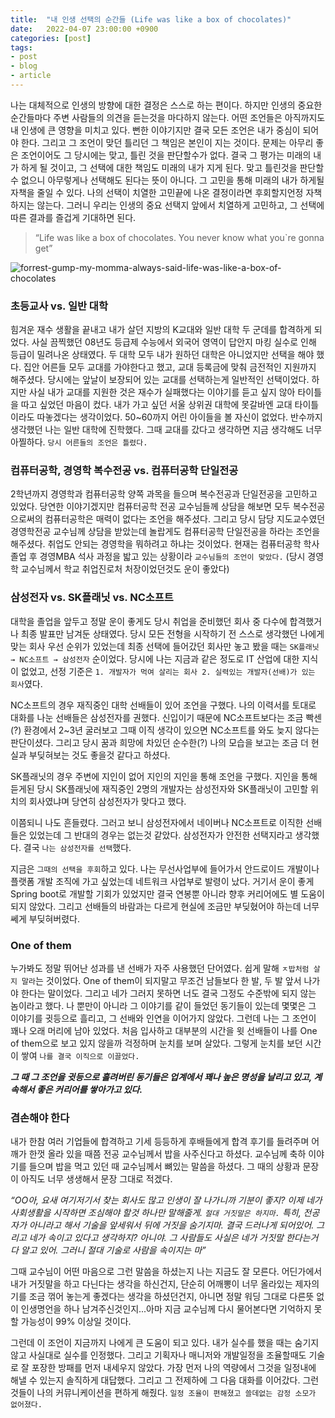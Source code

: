 ```yaml
---
title:  "내 인생 선택의 순간들 (Life was like a box of chocolates)"
date:   2022-04-07 23:00:00 +0900
categories: [post]
tags:
- post
- blog
- article
---
```


나는 대체적으로 인생의 방향에 대한 결정은 스스로 하는 편이다. 하지만 인생의 중요한 순간들마다 주변 사람들의 의견을 듣는것을 마다하지 않는다. 어떤 조언들은 아직까지도 내 인생에 큰 영향을 미치고 있다. 뻔한 이야기지만 결국 모든 조언은 내가 중심이 되어야 한다. 그리고 그 조언이 맞던 틀리던 그 책임은 본인이 지는 것이다. 문제는 아무리 좋은 조언이어도 그 당시에는 맞고, 틀린 것을 판단할수가 없다. 결국 그 평가는 미래의 내가 하게 될 것이고, 그 선택에 대한 책임도 미래의 내가 지게 된다. 맞고 틀린것을 판단할 수 없으니 아무렇게나 선택해도 된다는 뜻이 아니다. 그 고민을 통해 미래의 내가 하게될 자책을 줄일 수 있다. 나의 선택이 치열한 고민끝에 나온 결정이라면 후회할지언정 자책하지는 않는다. 그러니 우리는 인생의 중요 선택지 앞에서 치열하게 고민하고, 그 선택에 따른 결과를 즐겁게 기대하면 된다.

> “Life was like a box of chocolates. You never know what you`re gonna get”

![forrest-gump-my-momma-always-said-life-was-like-a-box-of-chocolates](https://user-images.githubusercontent.com/6336815/162216449-e4e14bb2-8688-46ad-ba96-fac7b85a78de.gif)


### 초등교사 vs. 일반 대학

힘겨운 재수 생활을 끝내고 내가 살던 지방의 K교대와 일반 대학 두 군데를 합격하게 되었다. 사실 끔찍했던 08년도 등급제 수능에서 외국어 영역이 답안지 마킹 실수로 인해 등급이 밀려나온 상태였다. 두 대학 모두 내가 원하던 대학은 아니었지만 선택을 해야 했다. 집안 어른들 모두 교대를 가야한다고 했고, 교대 등록금에 맞춰 금전적인 지원까지 해주셨다. 당시에는 앞날이 보장되어 있는 교대를 선택하는게 일반적인 선택이었다. 하지만 사실 내가 교대를 지원한 것은 재수가 실패했다는 이야기를 듣고 싶지 않아 타이틀을 따고 싶었던 마음이 컸다. 내가 가고 싶던 서울 상위권 대학에 못갈바엔 교대 타이틀이라도 따놓겠다는 생각이었다. 50~60까지 어린 아이들을 볼 자신이 없었다. 반수까지 생각했던 나는 일반 대학에 진학했다. 그때 교대를 갔다고 생각하면 지금 생각해도 너무 아찔하다. `당시 어른들의 조언은 틀렸다.`

### 컴퓨터공학, 경영학 복수전공 vs. 컴퓨터공학 단일전공

2학년까지 경영학과 컴퓨터공학 양쪽 과목을 들으며 복수전공과 단일전공을 고민하고 있었다. 당연한 이야기겠지만 컴퓨터공학 전공 교수님들께 상담을 해보면 모두 복수전공으로써의 컴퓨터공학은 매력이 없다는 조언을 해주셨다. 그리고 당시 담당 지도교수였던 경영학전공 교수님께 상담을 받았는데 놀랍게도 컴퓨터공학 단일전공을 하라는 조언을 해주셨다. 취업도 안되는 경영학을 뭐하려고 하냐는 것이었다. 현재는 컴퓨터공학 학사 졸업 후 경영MBA 석사 과정을 밟고 있는 상황이라 `교수님들의 조언이 맞았다.` (당시 경영학 교수님께서 학교 취업진로처 처장이었던것도 운이 좋았다)

 

### 삼성전자 vs. SK플래닛 vs. NC소프트

대학을 졸업을 앞두고 정말 운이 좋게도 당시 취업을 준비했던 회사 중 다수에 합격했거나 최종 발표만 남겨둔 상태였다. 당시 모든 전형을 시작하기 전 스스로 생각했던 나에게 맞는 회사 우선 순위가 있었는데 최종 선택에 들어갔던 회사만 놓고 봤을 때는 `SK플래닛 → NC소프트 → 삼성전자` 순이었다. 당시에 나는 지금과 같은 정도로 IT 산업에 대한 지식이 없었고, 선정 기준은 `1. 개발자가 먹여 살리는 회사 2. 실력있는 개발자(선배)가 있는 회사`였다.

NC소프트의 경우 재직중인 대학 선배들이 있어 조언을 구했다. 나의 이력서를 토대로 대화를 나눈 선배들은 삼성전자를 권했다. 신입이기 때문에 NC소프트보다는 조금 빡센(?) 환경에서 2~3년 굴러보고 그때 이직 생각이 있으면 NC소프트를 와도 늦지 않다는 판단이셨다. 그리고 당시 꿈과 희망에 차있던 순수한(?) 나의 모습을 보고는 조금 더 현실과 부딪혀보는 것도 좋을것 같다고 하셨다.

SK플래닛의 경우 주변에 지인이 없어 지인의 지인을 통해 조언을 구했다. 지인을 통해 듣게된 당시 SK플래닛에 재직중인 2명의 개발자는 삼성전자와 SK플래닛이 고민할 위치의 회사였냐며 당연히 삼성전자가 맞다고 했다.

이쯤되니 나도 흔들렸다. 그러고 보니 삼성전자에서 네이버나 NC소프트로 이직한 선배들은 있었는데 그 반대의 경우는 없는것 같았다. 삼성전자가 안전한 선택지라고 생각했다. 결국 `나는 삼성전자를 선택`했다.

지금은 `그때의 선택을 후회`하고 있다. 나는 무선사업부에 들어가서 안드로이드 개발이나 플랫폼 개발 조직에 가고 싶었는데 네트워크 사업부로 발령이 났다. 거기서 운이 좋게 Spring boot로 개발할 기회가 있었지만 결국 연봉뿐 아니라 향후 커리어에도 별 도움이 되지 않았다. 그리고 선배들의 바람과는 다르게 현실에 조금만 부딪혔어야 하는데 너무 쎄게 부딪혀버렸다.

### One of them

누가봐도 정말 뛰어난 성과를 낸 선배가 자주 사용했던 단어였다. 쉽게 말해 `ㅈ밥처럼 살지 말라`는 것이었다. One of them이 되지말고 무조건 남들보다 한 발, 두 발 앞서 나가야 한다는 말이었다. 그리고 네가 그러지 못하면 너도 결국 그정도 수준밖에 되지 않는 놈이라고 했다. 나 뿐만이 아니라 그 이야기를 같이 들었던 동기들이 있는데 몇몇은 그 이야기를 귓등으로 흘리고, 그 선배와 인연을 이어가지 않았다. 그런데 나는 그 조언이 꽤나 오래 머리에 남아 있었다. 처음 입사하고 대부분의 시간을 윗 선배들이 나를 One of them으로 보고 있지 않을까 걱정하며 눈치를 보며 살았다. 그렇게 눈치를 보던 시간이 쌓여 `나를 결국 이직으로 이끌었다.` 

***그 때 그 조언을 귓등으로 흘려버린 동기들은 업계에서 꽤나 높은 명성을 날리고 있고, 계속해서 좋은 커리어를 쌓아가고 있다.***

### 겸손해야 한다

내가 한참 여러 기업들에 합격하고 기세 등등하게 후배들에게 합격 후기를 들려주며 어깨가 한껏 올라 있을 때쯤 전공 교수님께서 밥을 사주신다고 하셨다. 교수님께 축하 이야기를 들으며 밥을 먹고 있던 때 교수님께서 뼈있는 말씀을 하셨다. 그 때의 상황과 문장이 아직도 너무 생생해서 문장 그대로 적겠다.

*“OO아, 요새 여기저기서 찾는 회사도 많고 인생이 잘 나가니까 기분이 좋지? 이제 네가 사회생활을 시작하면 조심해야 할것 하나만 말해줄게. `절대 거짓말은 하지마.` 특히, 전공자가 아니라고 해서 기술을 앞세워서 뒤에 거짓을 숨기지마. 결국 드러나게 되어있어. 그리고 네가 속이고 있다고 생각하지? 아니야. 그 사람들도 사실은 네가 거짓말 한다는거 다 알고 있어. 그러니 절대 기술로 사람을 속이지는 마”*

그때 교수님이 어떤 마음으로 그런 말씀을 하셨는지 나는 지금도 잘 모른다. 어딘가에서 내가 거짓말을 하고 다닌다는 생각을 하신건지, 단순히 어깨뽕이 너무 올라있는 제자의 기를 조금 꺾어 놓는게 좋겠다는 생각을 하셨던건지, 아니면 정말 워딩 그대로 다른뜻 없이 인생명언을 하나 남겨주신것인지...아마 지금 교수님께 다시 물어본다면 기억하지 못할 가능성이 99% 이상일 것이다.

그런데 이 조언이 지금까지 나에게 큰 도움이 되고 있다. 내가 실수를 했을 때는 숨기지 않고 사실대로 실수를 인정했다. 그리고 기획자나 매니저와 개발일정을 조율할때도 기술로 잘 포장한 방패를 먼저 내세우지 않았다. 가장 먼저 나의 역량에서 그것을 일정내에 해낼 수 있는지 솔직하게 대답했다. 그리고 그 전제하에 그 다음 대화를 이어갔다. 그런 것들이 나의 커뮤니케이션을 편하게 해줬다. `일정 조율이 편해졌고 쓸데없는 감정 소모가 없어졌다.`